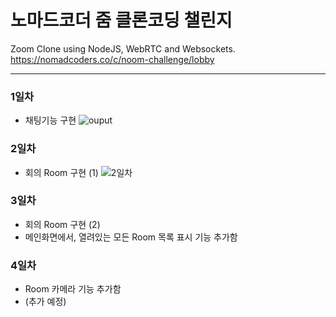 # 노마드코더 줌 클론코딩 챌린지

Zoom Clone using NodeJS, WebRTC and Websockets.
https://nomadcoders.co/c/noom-challenge/lobby

---------------

### 1일차
+ 채팅기능 구현
![ouput](https://user-images.githubusercontent.com/74031620/150807925-65eb0afc-ba02-4af1-bc84-2012b430848b.png)


### 2일차
+ 회의 Room 구현 (1)
![2일차](https://user-images.githubusercontent.com/74031620/151165020-722eb236-8be2-49fc-b620-6b084958cf4b.png)

### 3일차
+ 회의 Room 구현 (2)
+ 메인화면에서, 열려있는 모든 Room 목록 표시 기능 추가함

### 4일차
+ Room 카메라 기능 추가함
+ (추가 예정)